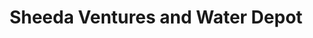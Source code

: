 ---
title: "Sheeda Ventures and Water Depot"
url: /accra/sheeda-ventures-and-water-depot/
shop: Kiosk
---